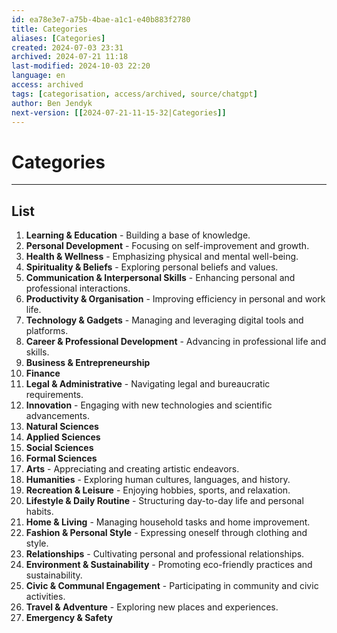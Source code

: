 ```yaml
---
id: ea78e3e7-a75b-4bae-a1c1-e40b883f2780
title: Categories
aliases: [Categories]
created: 2024-07-03 23:31
archived: 2024-07-21 11:18
last-modified: 2024-10-03 22:20
language: en
access: archived
tags: [categorisation, access/archived, source/chatgpt]
author: Ben Jendyk
next-version: [[2024-07-21-11-15-32|Categories]]
---
```


# Categories

--- 

## List

1. **Learning & Education** - Building a base of knowledge.
2. **Personal Development** - Focusing on self-improvement and growth.
3. **Health & Wellness** - Emphasizing physical and mental well-being.
4. **Spirituality & Beliefs** - Exploring personal beliefs and values.
5. **Communication & Interpersonal Skills** - Enhancing personal and professional interactions.
6. **Productivity & Organisation** - Improving efficiency in personal and work life.
7. **Technology & Gadgets** - Managing and leveraging digital tools and platforms.
8. **Career & Professional Development** - Advancing in professional life and skills.
9. **Business & Entrepreneurship**
10. **Finance**
11. **Legal & Administrative** - Navigating legal and bureaucratic requirements.
12. **Innovation** - Engaging with new technologies and scientific advancements.
13. **Natural Sciences**
14. **Applied Sciences**
15. **Social Sciences**
16. **Formal Sciences**
17. **Arts** - Appreciating and creating artistic endeavors.
18. **Humanities** - Exploring human cultures, languages, and history.
19. **Recreation & Leisure** - Enjoying hobbies, sports, and relaxation.
20. **Lifestyle & Daily Routine** - Structuring day-to-day life and personal habits.
21. **Home & Living** - Managing household tasks and home improvement.
22. **Fashion & Personal Style** - Expressing oneself through clothing and style.
23. **Relationships** - Cultivating personal and professional relationships.
24. **Environment & Sustainability** - Promoting eco-friendly practices and sustainability.
25. **Civic & Communal Engagement** - Participating in community and civic activities.
26. **Travel & Adventure** - Exploring new places and experiences.
27. **Emergency & Safety**
